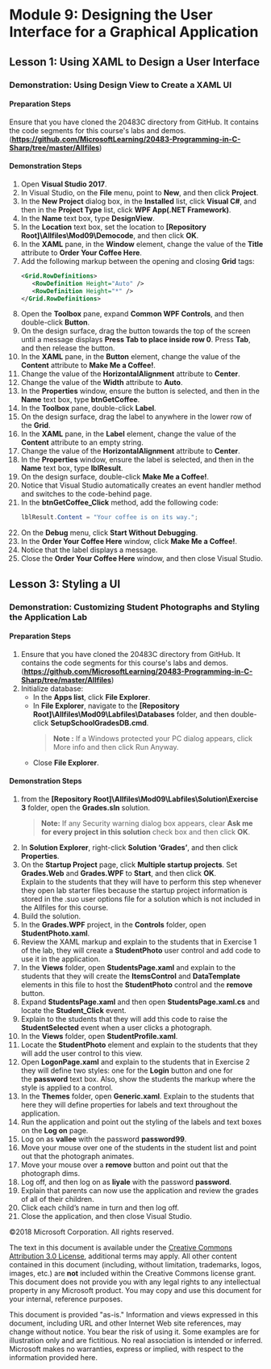 # Module 9:  Designing the User Interface for a Graphical Application

## Lesson 1:  Using XAML to Design a User Interface

### Demonstration: Using Design View to Create a XAML UI

#### Preparation Steps

Ensure that you have cloned the 20483C directory from GitHub. It contains the code segments for this course's labs and demos. (**https://github.com/MicrosoftLearning/20483-Programming-in-C-Sharp/tree/master/Allfiles**)

#### Demonstration Steps

1. Open **Visual Studio 2017**.
2. In Visual Studio, on the **File** menu, point to **New**, and then click **Project**.
3. In the **New Project** dialog box, in the **Installed** list, click **Visual C\#**, and then in the **Project Type** list, click **WPF App(.NET Framework)**.
4. In the **Name** text box, type **DesignView**.
5. In the **Location** text box, set the location to **[Repository Root]\\Allfiles\\Mod09\\Democode**, and then click **OK**.
6. In the **XAML** pane, in the **Window** element, change the value of the **Title** attribute to **Order Your Coffee Here**.
7. Add the following markup between the opening and closing **Grid** tags:
    ```xml
    <Grid.RowDefinitions>
       <RowDefinition Height="Auto" />
       <RowDefinition Height="*" />
    </Grid.RowDefinitions>
    ```
8. Open the **Toolbox** pane, expand **Common WPF Controls**, and then double-click **Button**.
9. On the design surface, drag the button towards the top of the screen until a message displays **Press Tab to place inside row 0**. Press **Tab**, and then release the button.
10. In the **XAML** pane, in the **Button** element, change the value of the **Content** attribute to **Make Me a Coffee!**.
11. Change the value of the **HorizontalAlignment** attribute to **Center**.
12. Change the value of the **Width** attribute to **Auto**.
13. In the **Properties** window, ensure the button is selected, and then in the **Name** text box, type **btnGetCoffee**.
14. In the **Toolbox** pane, double-click **Label**.
15. On the design surface, drag the label to anywhere in the lower row of the **Grid**.
16. In the **XAML** pane, in the **Label** element, change the value of the **Content** attribute to an empty string.
17. Change the value of the **HorizontalAlignment** attribute to **Center**.
18. In the **Properties** window, ensure the label is selected, and then in the **Name** text box, type **lblResult**.
19. On the design surface, double-click **Make Me a Coffee!**.
20. Notice that Visual Studio automatically creates an event handler method and switches to the code-behind page.
21. In the **btnGetCoffee_Click** method, add the following code:
    ```cs
    lblResult.Content = "Your coffee is on its way.";
    ```
22. On the **Debug** menu, click **Start Without Debugging**.
23. In the **Order Your Coffee Here** window, click **Make Me a Coffee!**.
24. Notice that the label displays a message.
25. Close the **Order Your Coffee Here** window, and then close Visual Studio.

## Lesson 3: Styling a UI

### Demonstration: Customizing Student Photographs and Styling the Application Lab

#### Preparation Steps

1. Ensure that you have cloned the 20483C directory from GitHub. It contains the code segments for this course's labs and demos. (**https://github.com/MicrosoftLearning/20483-Programming-in-C-Sharp/tree/master/Allfiles**)
2. Initialize database:
    - In the **Apps list**, click **File Explorer**.
    - In **File Explorer**, navigate to the **[Repository Root]\Allfiles\Mod09\Labfiles\Databases** folder, and then double-click **SetupSchoolGradesDB.cmd**.
        > **Note :** If a Windows protected your PC dialog appears, click More info and then click Run Anyway.
    - Close **File Explorer**.

#### Demonstration Steps

1. from the **[Repository Root]\Allfiles\Mod09\Labfiles\Solution\Exercise 3** folder, open the **Grades.sln** solution.
    > **Note:** If any Security warning dialog box appears, clear **Ask me for every project in this solution** check box and then click **OK**.
2. In **Solution Explorer**, right-click **Solution ‘Grades’**, and then click **Properties**.
3. On the **Startup Project** page, click **Multiple startup projects**. Set **Grades.Web** and **Grades.WPF** to **Start**, and then click **OK**.  
    Explain to the students that they will have to perform this step whenever they open lab starter files because the startup project information is stored in the .suo user options file for a solution which is not included in the Allfiles for this course.
4. Build the solution.
5. In the **Grades.WPF** project, in the **Controls** folder, open **StudentPhoto.xaml**.
6. Review the XAML markup and explain to the students that in Exercise 1 of the lab, they will create a **StudentPhoto** user control and add code to use it in the application.
7. In the **Views** folder, open **StudentsPage.xaml** and explain to the students that they will create the **ItemsControl** and **DataTemplate** elements in this file to host the **StudentPhoto** control and the **remove** button.
8. Expand **StudentsPage.xaml** and then open **StudentsPage.xaml.cs** and locate the **Student_Click** event.
9. Explain to the students that they will add this code to raise the **StudentSelected** event when a user clicks a photograph.
10. In the **Views** folder, open **StudentProfile.xaml**.
11. Locate the **StudentPhoto** element and explain to the students that they will add the user control to this view.
12. Open **LogonPage.xaml** and explain to the students that in Exercise 2 they will define two styles: one for the **Login** button and one for the **password** text box. Also, show the students the markup where the style is applied to a control.
13. In the **Themes** folder, open **Generic.xaml**. Explain to the students that here they will define properties for labels and text throughout the application.
14. Run the application and point out the styling of the labels and text boxes on the **Log on** page.
15. Log on as **vallee** with the password **password99**.
16. Move your mouse over one of the students in the student list and point out that the photograph animates.
17. Move your mouse over a **remove** button and point out that the photograph dims.
18. Log off, and then log on as **liyale** with the password **password**.
19. Explain that parents can now use the application and review the grades of all of their children.
20. Click each child’s name in turn and then log off.
21. Close the application, and then close Visual Studio.

©2018 Microsoft Corporation. All rights reserved.

The text in this document is available under the  [Creative Commons Attribution 3.0 License](https://creativecommons.org/licenses/by/3.0/legalcode), additional terms may apply. All other content contained in this document (including, without limitation, trademarks, logos, images, etc.) are  **not**  included within the Creative Commons license grant. This document does not provide you with any legal rights to any intellectual property in any Microsoft product. You may copy and use this document for your internal, reference purposes.

This document is provided &quot;as-is.&quot; Information and views expressed in this document, including URL and other Internet Web site references, may change without notice. You bear the risk of using it. Some examples are for illustration only and are fictitious. No real association is intended or inferred. Microsoft makes no warranties, express or implied, with respect to the information provided here.

